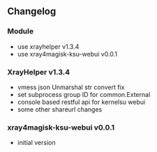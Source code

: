 ## Changelog
### Module
- use xrayhelper v1.3.4
- use xray4magisk-ksu-webui v0.0.1

### XrayHelper v1.3.4
- vmess json Unmarshal str convert fix
- set subprocess group ID for common.External
- console based restful api for kernelsu webui
- some other shareurl changes

### xray4magisk-ksu-webui v0.0.1
- initial version
